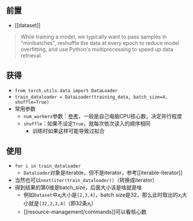 ## 前置
- [[dataset]]

> While training a model, we typically want to pass samples in "minibatches", reshuffle the data at every epoch to reduce model overfitting, and use Python's multiprocessing to speed up data retrieval.

## 获得
- `from torch.utils.data import DataLoader`
- `train_dataloader = DataLoader(training_data, batch_size=4, shuffle=True)`
- 常用参数
  - `num_workers`参数：[参考](https://blog.csdn.net/qq_24407657/article/details/103992170)，一般是自己电脑CPU核心数，决定并行程度
  - `shuffle`：如果不设定`True`，就每次依次读入的顺序相同
    - 训练时如果这样可能导致过拟合
## 使用
- `for i in train_dataloader`
  - `Dataloader`对象是iterable，但不是iterator，参考[[iterable-iterator]]
- 当然也可以`next(iter(train_dataloader))`（转换成iterator）
- 得到结果的第0维是batch_size，后面大小该是啥就是啥
  - 例如`Dataset`中$x_i$大小是`[2,3,4]`，batch size是32，那么此时取出的$x_i$大小就是`[32,2,3,4]`（即32条$x_i$）
  - [[resource-management/commands]]可以看核心数